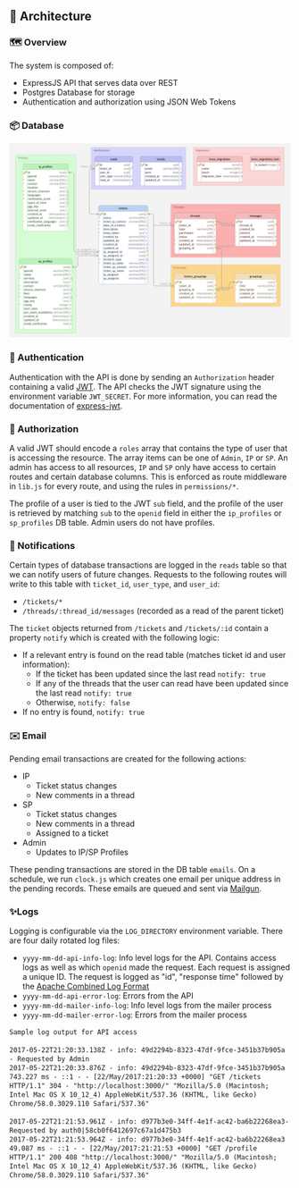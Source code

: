 ## 🏡 Architecture

### 🗺 Overview

The system is composed of:

 - ExpressJS API that serves data over REST
 - Postgres Database for storage
 - Authentication and authorization using JSON Web Tokens

### 📦 Database
![Database Model](schema.png)

### 🙅 Authentication

Authentication with the API is done by sending an `Authorization` header containing a valid [JWT](https://jwt.io). The API checks the JWT signature using the environment variable `JWT_SECRET`. For more information, you can read the documentation of [express-jwt](https://github.com/auth0/express-jwt).

### 👮 Authorization

A valid JWT should encode a `roles` array that contains the type of user that is accessing the resource. The array items can be one of `Admin`, `IP` or `SP`. An admin has access to all resources, `IP` and `SP` only have access to certain routes and certain database columns. This is enforced as route middleware in `lib.js` for every route, and using the rules in `permissions/*`.

The profile of a user is tied to the JWT `sub` field, and the profile of the user is retrieved by matching `sub` to the `openid` field in either the `ip_profiles` or `sp_profiles` DB table. Admin users do not have profiles.

### 🔔 Notifications

Certain types of database transactions are logged in the `reads` table so that we can notify users of future changes.
Requests to the following routes will write to this table with `ticket_id`, `user_type`, and `user_id`:

- `/tickets/*`
- `/threads/:thread_id/messages` (recorded as a read of the parent ticket)

The `ticket` objects returned from `/tickets` and `/tickets/:id` contain a property `notify` which is created with the following logic:

- If a relevant entry is found on the read table (matches ticket id and user information):
  - If the ticket has been updated since the last read `notify: true`
  - If any of the threads that the user can read have been updated since the last read `notify: true`
  - Otherwise, `notify: false`  
- If no entry is found, `notify: true`

### ✉️ Email

Pending email transactions are created for the following actions:

- IP
  - Ticket status changes
  - New comments in a thread
- SP
  - Ticket status changes
  - New comments in a thread
  - Assigned to a ticket
- Admin
  - Updates to IP/SP Profiles

These pending transactions are stored in the DB table `emails`. On a schedule, we run `clock.js` which creates one email per unique address in the pending records. These emails are queued and sent via [Mailgun](https://www.mailgun.com/).

### ✨Logs

Logging is configurable via the `LOG_DIRECTORY` environment variable. There are four daily rotated log files:

- `yyyy-mm-dd-api-info-log`: Info level logs for the API. Contains access logs as well as which `openid` made the request. Each request is assigned a unique ID. The request is logged as "id", "response time" followed by the [Apache Combined Log Format](https://github.com/expressjs/morgan#combined)
- `yyyy-mm-dd-api-error-log`: Errors from the API
- `yyyy-mm-dd-mailer-info-log`: Info level logs from the mailer process
- `yyyy-mm-dd-mailer-error-log`: Errors from the mailer process

```
Sample log output for API access

2017-05-22T21:20:33.138Z - info: 49d2294b-8323-47df-9fce-3451b37b905a - Requested by Admin
2017-05-22T21:20:33.876Z - info: 49d2294b-8323-47df-9fce-3451b37b905a 743.227 ms - ::1 - - [22/May/2017:21:20:33 +0000] "GET /tickets HTTP/1.1" 304 - "http://localhost:3000/" "Mozilla/5.0 (Macintosh; Intel Mac OS X 10_12_4) AppleWebKit/537.36 (KHTML, like Gecko) Chrome/58.0.3029.110 Safari/537.36"

2017-05-22T21:21:53.961Z - info: d977b3e0-34ff-4e1f-ac42-ba6b22268ea3- Requested by auth0|58cb0f6412697c67a1d475b3
2017-05-22T21:21:53.964Z - info: d977b3e0-34ff-4e1f-ac42-ba6b22268ea3 49.087 ms - ::1 - - [22/May/2017:21:21:53 +0000] "GET /profile HTTP/1.1" 200 408 "http://localhost:3000/" "Mozilla/5.0 (Macintosh; Intel Mac OS X 10_12_4) AppleWebKit/537.36 (KHTML, like Gecko) Chrome/58.0.3029.110 Safari/537.36"

```
